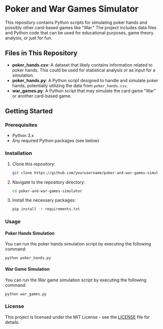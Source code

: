 # Poker and War Games Simulator

This repository contains Python scripts for simulating poker hands and possibly other card-based games like "War." The project includes data files and Python code that can be used for educational purposes, game theory analysis, or just for fun.

## Files in This Repository

- **poker_hands.csv**: A dataset that likely contains information related to poker hands. This could be used for statistical analysis or as input for a simulation.
- **poker_hands.py**: A Python script designed to handle and simulate poker hands, potentially utilizing the data from `poker_hands.csv`.
- **war_games.py**: A Python script that may simulate the card game "War" or another card-based game.

## Getting Started

### Prerequisites

- Python 3.x
- Any required Python packages (see below)

### Installation

1. Clone this repository:
    ```bash
    git clone https://github.com/yourusername/poker-and-war-games-simulator.git
    ```
2. Navigate to the repository directory:
    ```bash
    cd poker-and-war-games-simulator
    ```
3. Install the necessary packages:
    ```bash
    pip install -r requirements.txt
    ```

### Usage

#### Poker Hands Simulation
You can run the poker hands simulation script by executing the following command:
```bash
python poker_hands.py
```


#### War Game Simulation
You can run the War game simulation script by executing the following command:
```bash
python war_games.py
```

### License

This project is licensed under the MIT License - see the [LICENSE](LICENSE) file for details.






